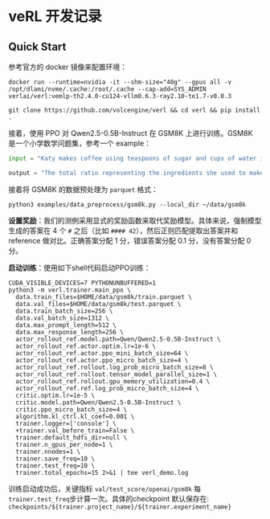 # veRL 开发记录

## Quick Start

参考官方的 docker 镜像来配置环境：

```shell
docker run --runtime=nvidia -it --shm-size="40g" --gpus all -v /opt/dlami/nvme/.cache:/root/.cache --cap-add=SYS_ADMIN verlai/verl:vemlp-th2.4.0-cu124-vllm0.6.3-ray2.10-te1.7-v0.0.3

git clone https://github.com/volcengine/verl && cd verl && pip install .
```

接着，使用 PPO 对 Qwen2.5-0.5B-Instruct 在 GSM8K 上进行训练。GSM8K 是一个小学数学问题集，参考一个 example：

```python
input = "Katy makes coffee using teaspoons of sugar and cups of water in the ratio of 7:13. If she used a total of 120 teaspoons of sugar and cups of water, calculate the number of teaspoonfuls of sugar she used."

output = "The total ratio representing the ingredients she used to make the coffee is 7+13 = <<7+13=20>>20 Since the fraction representing the number of teaspoons she used is 7/20, she used 7/20120 = <<7/20120=42>>42 #### 42"
```

接着将 GSM8K 的数据预处理为 `parquet` 格式：

```shell
python3 examples/data_preprocess/gsm8k.py --local_dir ~/data/gsm8k
```

**设置奖励**：我们的测例采用显式的奖励函数来取代奖励模型。具体来说，强制模型生成的答案在 4 个 `#` 之后（比如 `#### 42`），然后正则匹配提取出答案并和 reference 做对比。正确答案分配 1 分，错误答案分配 0.1 分，没有答案分配 0 分。

**启动训练**：使用如下shell代码启动PPO训练：

```shell
CUDA_VISIBLE_DEVICES=7 PYTHONUNBUFFERED=1
python3 -m verl.trainer.main_ppo \
  data.train_files=$HOME/data/gsm8k/train.parquet \
  data.val_files=$HOME/data/gsm8k/test.parquet \
  data.train_batch_size=256 \
  data.val_batch_size=1312 \
  data.max_prompt_length=512 \
  data.max_response_length=256 \
  actor_rollout_ref.model.path=Qwen/Qwen2.5-0.5B-Instruct \
  actor_rollout_ref.actor.optim.lr=1e-6 \
  actor_rollout_ref.actor.ppo_mini_batch_size=64 \
  actor_rollout_ref.actor.ppo_micro_batch_size=4 \
  actor_rollout_ref.rollout.log_prob_micro_batch_size=8 \
  actor_rollout_ref.rollout.tensor_model_parallel_size=1 \
  actor_rollout_ref.rollout.gpu_memory_utilization=0.4 \
  actor_rollout_ref.ref.log_prob_micro_batch_size=4 \
  critic.optim.lr=1e-5 \
  critic.model.path=Qwen/Qwen2.5-0.5B-Instruct \
  critic.ppo_micro_batch_size=4 \
  algorithm.kl_ctrl.kl_coef=0.001 \
  trainer.logger=['console'] \
  +trainer.val_before_train=False \
  trainer.default_hdfs_dir=null \
  trainer.n_gpus_per_node=1 \
  trainer.nnodes=1 \
  trainer.save_freq=10 \
  trainer.test_freq=10 \
  trainer.total_epochs=15 2>&1 | tee verl_demo.log
```

训练启动成功后，关键指标 `val/test_score/openai/gsm8k` 每 `trainer.test_freq`步计算一次。具体的checkpoint 默认保存在: `checkpoints/${trainer.project_name}/${trainer.experiment_name}`
